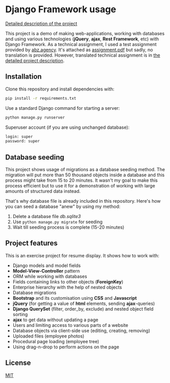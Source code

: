 # Django Framework usage

[Detailed description of the project](docs/project-description-en.pdf)

This project is a demo of making web-applications, working with databases and using various technologies (**jQuery**, **ajax**, **Rest Framework**, etc) with Django Framework. As a technical assignment, I used a test assignment provided by [abz.agency](https://abz.agency/). It's attached as [assignment.pdf](assignment.pdf) but sadly, no translation is provided. However, translated technical assignment is in [the detailed project description](docs/project-description-en.pdf).

## Installation

Clone this repository and install dependencies with:

```bash
pip install -r requirements.txt
```

Use a standard Django command for starting a server:

```bash
python manage.py runserver
```

Superuser account (if you are using unchanged database):
```bash
login: super
password: super
```
## Database seeding

This project shows usage of migrations as a database seeding method. The migration will put more than 50 thousand objects inside a database and this process might take from 15 to 20 minutes. It wasn't my goal to make this process efficient but to use it for a demonstration of working with large amounts of structured data instead.

That's why database file is already included in this repository. Here's how you can seed a database "anew" by using my method:

1. Delete a database file *db.sqlite3*
2. Use ```python manage.py migrate``` for seeding
3. Wait till seeding process is complete (15-20 minutes)

## Project features

This is an exercise project for resume display. It shows how to work with:
- Django models and model fields
- **Model-View-Controller** pattern
- ORM while working with databases
- Fields containing links to other objects (**ForeignKey**)
- Enterprise hierarchy with the help of nested objects
- Database migrations
- **Bootstrap** and its customisation using **CSS** and **Javascript**
- **jQuery** (for getting a value of **html** elements, sending **ajax**-queries)
- **Django QuerySet** (filter, order_by, exclude) and nested object field sorting
- **ajax** to get data without updating a page
- Users and limiting access to various parts of a website
- Database objects via client-side use (editing, creating, removing)
- Uploaded files (employee photos)
- Procedural page loading (employee tree)
- Using drag-n-drop to perform actions on the page

## License
[MIT](https://choosealicense.com/licenses/mit/)
